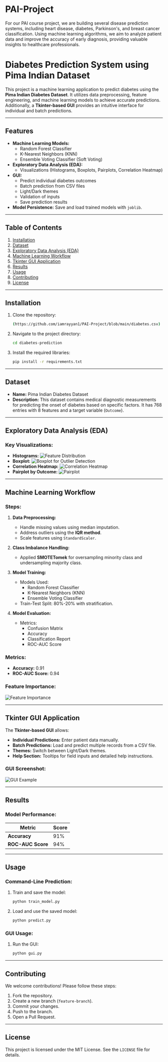 # PAI-Project
For our PAI course project, we are building several disease prediction systems, including heart disease, diabetes, Parkinson's, and breast cancer classification. Using machine learning algorithms, we aim to analyze patient data and improve the accuracy of early diagnosis, providing valuable insights to healthcare professionals.
# Diabetes Prediction System using Pima Indian Dataset

This project is a machine learning application to predict diabetes using the **Pima Indian Diabetes Dataset**. It utilizes data preprocessing, feature engineering, and machine learning models to achieve accurate predictions. Additionally, a **Tkinter-based GUI** provides an intuitive interface for individual and batch predictions.

---

## Features
- **Machine Learning Models:**
  - Random Forest Classifier
  - K-Nearest Neighbors (KNN)
  - Ensemble Voting Classifier (Soft Voting)
- **Exploratory Data Analysis (EDA):**
  - Visualizations (Histograms, Boxplots, Pairplots, Correlation Heatmap)
- **GUI:**
  - Predict individual diabetes outcomes
  - Batch prediction from CSV files
  - Light/Dark themes
  - Validation of inputs
  - Save prediction results
- **Model Persistence:** Save and load trained models with `joblib`.

---

## Table of Contents
1. [Installation](#installation)
2. [Dataset](#dataset)
3. [Exploratory Data Analysis (EDA)](#exploratory-data-analysis-eda)
4. [Machine Learning Workflow](#machine-learning-workflow)
5. [Tkinter GUI Application](#tkinter-gui-application)
6. [Results](#results)
7. [Usage](#usage)
8. [Contributing](#contributing)
9. [License](#license)

---

## Installation
1. Clone the repository:
    ```bash
    (https://github.com/iamrayyan1/PAI-Project/blob/main/diabetes.csv)
    ```
2. Navigate to the project directory:
    ```bash
    cd diabetes-prediction
    ```
3. Install the required libraries:
    ```bash
    pip install -r requirements.txt
    ```

---

## Dataset
- **Name:** Pima Indian Diabetes Dataset
- **Description:** This dataset contains medical diagnostic measurements for predicting the onset of diabetes based on specific factors. It has 768 entries with 8 features and a target variable (`Outcome`).

---

## Exploratory Data Analysis (EDA)
### Key Visualizations:
- **Histograms:**
  ![Feature Distribution](./images/histogram.png)
- **Boxplot:**
  ![Boxplot for Outlier Detection](./images/boxplot.png)
- **Correlation Heatmap:**
  ![Correlation Heatmap](./images/heatmap.png)
- **Pairplot by Outcome:**
  ![Pairplot](./images/pairplot.png)

---

## Machine Learning Workflow
### Steps:
1. **Data Preprocessing:**
   - Handle missing values using median imputation.
   - Address outliers using the **IQR method**.
   - Scale features using `StandardScaler`.

2. **Class Imbalance Handling:**
   - Applied **SMOTETomek** for oversampling minority class and undersampling majority class.

3. **Model Training:**
   - Models Used:
     - Random Forest Classifier
     - K-Nearest Neighbors (KNN)
     - Ensemble Voting Classifier
   - Train-Test Split: 80%-20% with stratification.

4. **Model Evaluation:**
   - Metrics:
     - Confusion Matrix
     - Accuracy
     - Classification Report
     - ROC-AUC Score

### Metrics:
- **Accuracy:** 0.91
- **ROC-AUC Score:** 0.94

### Feature Importance:
![Feature Importance](./images/feature_importance.png)

---

## Tkinter GUI Application
The **Tkinter-based GUI** allows:
- **Individual Predictions:** Enter patient data manually.
- **Batch Predictions:** Load and predict multiple records from a CSV file.
- **Themes:** Switch between Light/Dark themes.
- **Help Section:** Tooltips for field inputs and detailed help instructions.

### GUI Screenshot:
![GUI Example](./images/gui_example.png)

---

## Results
### Model Performance:
| Metric               | Score  |
|----------------------|--------|
| **Accuracy**         | 91%    |
| **ROC-AUC Score**    | 94%    |

---

## Usage
### Command-Line Prediction:
1. Train and save the model:
    ```bash
    python train_model.py
    ```
2. Load and use the saved model:
    ```bash
    python predict.py
    ```

### GUI Usage:
1. Run the GUI:
    ```bash
    python gui.py
    ```

---

## Contributing
We welcome contributions! Please follow these steps:
1. Fork the repository.
2. Create a new branch (`feature-branch`).
3. Commit your changes.
4. Push to the branch.
5. Open a Pull Request.

---

## License
This project is licensed under the MIT License. See the `LICENSE` file for details.
